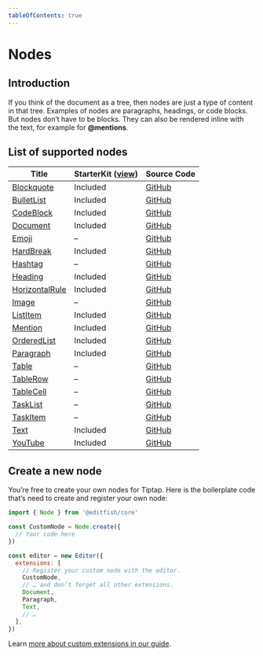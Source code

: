 ```yaml
---
tableOfContents: true
---
```


# Nodes

## Introduction
If you think of the document as a tree, then nodes are just a type of content in that tree. Examples of nodes are paragraphs, headings, or code blocks. But nodes don’t have to be blocks. They can also be rendered inline with the text, for example for **@mentions**.

## List of supported nodes
| Title                                        | StarterKit ([view](/api/extensions/starter-kit)) | Source Code                                                                                  |
| -------------------------------------------- | ------------------------------------------------ | -------------------------------------------------------------------------------------------- |
| [Blockquote](/api/nodes/blockquote)          | Included                                         | [GitHub](https://github.com/ueberdosis/tiptap/blob/main/packages/extension-blockquote/)      |
| [BulletList](/api/nodes/bullet-list)         | Included                                         | [GitHub](https://github.com/ueberdosis/tiptap/blob/main/packages/extension-bullet-list/)     |
| [CodeBlock](/api/nodes/code-block)           | Included                                         | [GitHub](https://github.com/ueberdosis/tiptap/blob/main/packages/extension-code-block/)      |
| [Document](/api/nodes/document)              | Included                                         | [GitHub](https://github.com/ueberdosis/tiptap/blob/main/packages/extension-document/)        |
| [Emoji](/api/nodes/emoji)                    | –                                                | [GitHub](https://github.com/ueberdosis/tiptap/blob/main/packages/extension-emoji/)           |
| [HardBreak](/api/nodes/hard-break)           | Included                                         | [GitHub](https://github.com/ueberdosis/tiptap/blob/main/packages/extension-hard-break/)      |
| [Hashtag](/api/nodes/hashtag)                | –                                                | [GitHub](https://github.com/ueberdosis/tiptap/blob/main/packages/extension-hashtag/)         |
| [Heading](/api/nodes/heading)                | Included                                         | [GitHub](https://github.com/ueberdosis/tiptap/blob/main/packages/extension-heading/)         |
| [HorizontalRule](/api/nodes/horizontal-rule) | Included                                         | [GitHub](https://github.com/ueberdosis/tiptap/blob/main/packages/extension-horizontal-rule/) |
| [Image](/api/nodes/image)                    | –                                                | [GitHub](https://github.com/ueberdosis/tiptap/blob/main/packages/extension-image/)           |
| [ListItem](/api/nodes/list-item)             | Included                                         | [GitHub](https://github.com/ueberdosis/tiptap/blob/main/packages/extension-list-item/)       |
| [Mention](/api/nodes/mention)                | Included                                         | [GitHub](https://github.com/ueberdosis/tiptap/blob/main/packages/extension-mention/)         |
| [OrderedList](/api/nodes/ordered-list)       | Included                                         | [GitHub](https://github.com/ueberdosis/tiptap/blob/main/packages/extension-ordered-list/)    |
| [Paragraph](/api/nodes/paragraph)            | Included                                         | [GitHub](https://github.com/ueberdosis/tiptap/blob/main/packages/extension-paragraph/)       |
| [Table](/api/nodes/table)                    | –                                                | [GitHub](https://github.com/ueberdosis/tiptap/blob/main/packages/extension-table/)           |
| [TableRow](/api/nodes/table-row)             | –                                                | [GitHub](https://github.com/ueberdosis/tiptap/blob/main/packages/extension-table-row/)       |
| [TableCell](/api/nodes/table-cell)           | –                                                | [GitHub](https://github.com/ueberdosis/tiptap/blob/main/packages/extension-table-cell/)      |
| [TaskList](/api/nodes/task-list)             | –                                                | [GitHub](https://github.com/ueberdosis/tiptap/blob/main/packages/extension-task-list/)       |
| [TaskItem](/api/nodes/task-item)             | –                                                | [GitHub](https://github.com/ueberdosis/tiptap/blob/main/packages/extension-task-item/)       |
| [Text](/api/nodes/text)                      | Included                                         | [GitHub](https://github.com/ueberdosis/tiptap/blob/main/packages/extension-text/)            |
| [YouTube](/api/nodes/youtube)                | Included                                         | [GitHub](https://github.com/ueberdosis/tiptap/blob/main/packages/extension-text/)            |

## Create a new node
You’re free to create your own nodes for Tiptap. Here is the boilerplate code that’s need to create and register your own node:

```js
import { Node } from '@editfish/core'

const CustomNode = Node.create({
  // Your code here
})

const editor = new Editor({
  extensions: [
    // Register your custom node with the editor.
    CustomNode,
    // … and don’t forget all other extensions.
    Document,
    Paragraph,
    Text,
    // …
  ],
})
```

Learn [more about custom extensions in our guide](/guide/custom-extensions).
